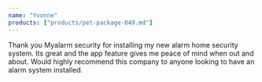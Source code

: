 ```yaml
---
name: "Yvonne"
products: ["products/pet-package-849.md"]
---
```


Thank you Myalarm security for installing my new alarm home security system. Its great and the app feature gives me peace of mind when out and about. Would highly recommend this company to anyone looking to have an alarm system installed.